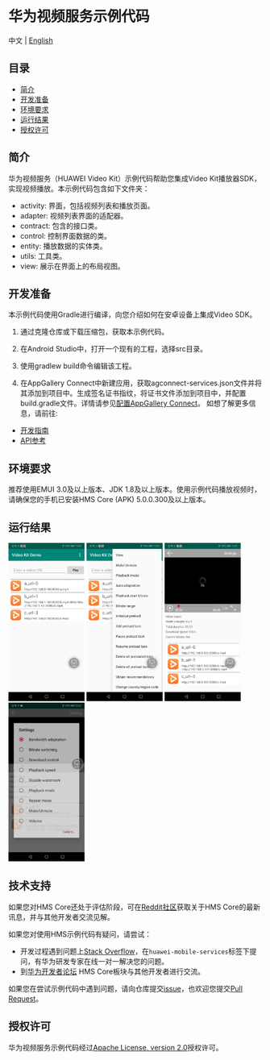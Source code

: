 # 华为视频服务示例代码

中文 | [English](README.md)

## 目录

 * [简介](#简介)
 * [开发准备](#开发准备)
 * [环境要求](#环境要求)
 * [运行结果](#运行结果)
 * [授权许可](#License)

## 简介
华为视频服务（HUAWEI Video Kit）示例代码帮助您集成Video Kit播放器SDK，实现视频播放。本示例代码包含如下文件夹：

  - activity:   界面，包括视频列表和播放页面。
  - adapter:    视频列表界面的适配器。
  - contract:   包含的接口类。
  - control:    控制界面数据的类。
  - entity:     播放数据的实体类。
  - utils:      工具类。
  - view:       展示在界面上的布局视图。

## 开发准备
本示例代码使用Gradle进行编译，向您介绍如何在安卓设备上集成Video SDK。

1. 通过克隆仓库或下载压缩包，获取本示例代码。

2. 在Android Studio中，打开一个现有的工程，选择src目录。

3. 使用gradlew build命令编辑该工程。

4. 在AppGallery Connect中新建应用，获取agconnect-services.json文件并将其添加到项目中。生成签名证书指纹，将证书文件添加到项目中，并配置build.gradle文件。详情请参见[配置AppGallery Connect](https://developer.huawei.com/consumer/cn/doc/development/HMSCore-Guides/config-agc-0000001050738427)。
如想了解更多信息，请前往:

- [开发指南](https://developer.huawei.com/consumer/cn/doc/development/Media-Guides/introduction-0000001050439577?ha_source=hms1)
- [API参考](https://developer.huawei.com/consumer/cn/doc/development/Media-References/video-description-0000001076873506?ha_source=hms1)

## 环境要求
推荐使用EMUI 3.0及以上版本、JDK 1.8及以上版本。使用示例代码播放视频时，请确保您的手机已安装HMS Core (APK) 5.0.0.300及以上版本。

## 运行结果
<img src="result_1.jpg" width = 30% height = 30%> <img src="result_2.jpg" width = 30% height = 30%> <img src="result_3.jpg" width = 30% height = 30%> <img src="result_4.jpg" width = 30% height = 30%>

## 技术支持
如果您对HMS Core还处于评估阶段，可在[Reddit社区](https://www.reddit.com/r/HuaweiDevelopers/)获取关于HMS Core的最新讯息，并与其他开发者交流见解。

如果您对使用HMS示例代码有疑问，请尝试：
- 开发过程遇到问题上[Stack Overflow](https://stackoverflow.com/questions/tagged/huawei-mobile-services?tab=Votes)，在`huawei-mobile-services`标签下提问，有华为研发专家在线一对一解决您的问题。
- 到[华为开发者论坛](https://developer.huawei.com/consumer/cn/forum/blockdisplay?fid=18) HMS Core板块与其他开发者进行交流。

如果您在尝试示例代码中遇到问题，请向仓库提交[issue](https://github.com/HMS-Core/hms-video-demo-android/issues)，也欢迎您提交[Pull Request](https://github.com/HMS-Core/hms-video-demo-android/pulls)。

## 授权许可
华为视频服务示例代码经过[Apache License, version 2.0](http://www.apache.org/licenses/LICENSE-2.0)授权许可。
